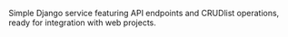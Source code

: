 Simple Django service featuring API endpoints and CRUDlist operations, ready for integration with web projects.
